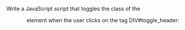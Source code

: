 Write a JavaScript script that toggles the class of the <header> element when the user clicks on the tag DIV#toggle_header: 
